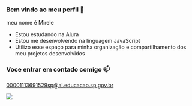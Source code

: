 ### Bem vindo ao meu perfil 💙

meu nome é Mirele 

- Estou estudando na Alura
- Estou me desenvolvendo na linguagem JavaScript
- Utilizo esse espaço para minha organização e compartilhamento dos meu projetos desenvolvidos

### Voce entrar em contado comigo 📫


00001113691529sp@al.educacao.sp.gov.br



![](https://github.com/user-attachments/assets/93371aaf-0928-4828-8856-fd856685bde9)

